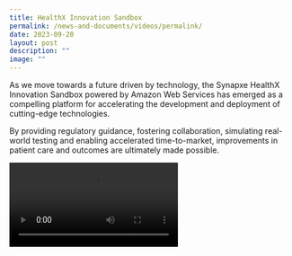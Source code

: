 ```yaml
---
title: HealthX Innovation Sandbox
permalink: /news-and-documents/videos/permalink/
date: 2023-09-20
layout: post
description: ""
image: ""
---
```

As we move towards a future driven by technology, the Synapxe HealthX Innovation Sandbox powered by Amazon Web Services has emerged as a compelling platform for accelerating the development and deployment of cutting-edge technologies.

By providing regulatory guidance, fostering collaboration, simulating real-world testing and enabling accelerated time-to-market, improvements in patient care and outcomes are ultimately made possible.

<video controls=""> 
<source type="video/mp4" src="https://github.com/HealthTechSG/InnovationSandbox/blob/main/AWS%20-%20Synapxe%20HealthX%20Sandbox%20-%20Video%20with%20Subtitle.mp4">
</video>